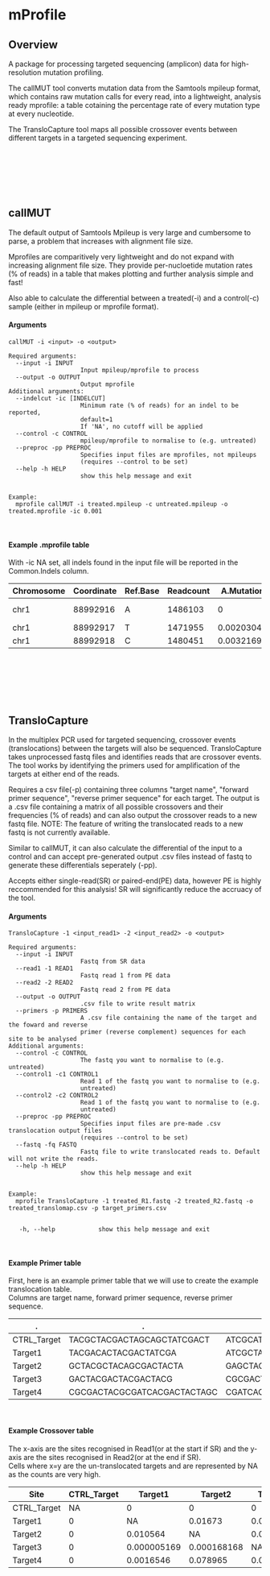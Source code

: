 # mProfile
## Overview
A package for processing targeted sequencing (amplicon) data for high-resolution mutation profiling. 

The callMUT tool converts mutation data from the Samtools mpileup format, which contains raw mutation calls for every read, into a lightweight, analysis ready mprofile: a table cotaining the percentage rate of every mutation type at every nucleotide. 

The TransloCapture tool maps all possible crossover events between different targets in a targeted sequencing experiment. 



<br>
<br>
<br>
<br>
<br>



## callMUT
The default output of Samtools Mpileup is very large and cumbersome to parse, a problem that increases with alignment file size. 

Mprofiles are comparitively very lightweight and do not expand with increasing alignment file size. They provide per-nucloetide mutation rates (% of reads) in a table that makes plotting and further analysis simple and fast! 

Also able to calculate the differential between a treated(-i) and a control(-c) sample (either in mpileup or mprofile format).

#### Arguments
    callMUT -i <input> -o <output>
    
    Required arguments:
      --input -i INPUT
                        Input mpileup/mprofile to process   
      --output -o OUTPUT
                        Output mprofile
    Additional arguments:
      --indelcut -ic [INDELCUT]
                        Minimum rate (% of reads) for an indel to be reported,
                        default=1
                        If 'NA', no cutoff will be applied
      --control -c CONTROL
                        mpileup/mprofile to normalise to (e.g. untreated)
      --preproc -pp PREPROC
                        Specifies input files are mprofiles, not mpileups
                        (requires --control to be set)
      --help -h HELP
                        show this help message and exit


    Example: 
      mprofile callMUT -i treated.mpileup -c untreated.mpileup -o treated.mprofile -ic 0.001

<br>

#### Example .mprofile table
With -ic NA set, all indels found in the input file will be reported in the Common.Indels column.

Chromosome|Coordinate|Ref.Base|Readcount|A.Mutations|T.Mutations|G.Mutations|C.Mutations|Transitions|Transversions|Total.SNVs|Insertions|Deletions|Common.Indels
----------|----------|--------|---------|------|------|------|------|-----------|-------------|----------|----------|---------|-------------
chr1	|88992916	|A	|1486103	|0	|0.012355217	|0.02932642	|0.008889362	|0.02932642	|0.02124458	|0.050571	|0.020751696	|0.020646069|+1T:0.02032100326111,-9TCGCGGAAT:6.74002509985e-05,
chr1	|88992917	|T	|1471955	|0.002030475	|0	|0.010923032	|0.021511631	|0.021511631	|0.012953507	|0.034465138	|0.014427304	|0.018301666|
chr1	|88992918	|C	|1480451	|0.003216938	|0.000509182	|0.028957037	|0	|0.000509182	|0.032173975	|0.032683158	|0.000578539	|0.005032715|-3CTG:0.005010032611



<br>
<br>
<br>
<br>
<br>



## TransloCapture
In the multiplex PCR used for targeted sequencing, crossover events (translocations) between the targets will also be sequenced. TransloCapture takes unprocessed fastq files and identifies reads that are crossover events. The tool works by identifying the primers used for amplification of the targets at either end of the reads.

Requires a csv file(-p) containing three columns "target name", "forward primer sequence", "reverse primer sequence" for each target. The output is a .csv file containing a matrix of all possible crossovers and their frequencies (% of reads) and can also output the crossover reads to a new fastq file.
NOTE: The feature of writing the translocated reads to a new fastq is not currently available.

Similar to callMUT, it can also calculate the differential of the input to a control and can accept pre-generated output .csv files instead of fastq to generate these differentials seperately (-pp). 

Accepts either single-read(SR) or paired-end(PE) data, however PE is highly reccommended for this analysis! SR will significantly reduce the accruacy of the tool.

#### Arguments
    TransloCapture -1 <input_read1> -2 <input_read2> -o <output>
    
    Required arguments:
      --input -i INPUT
                        Fastq from SR data
      --read1 -1 READ1
                        Fastq read 1 from PE data
      --read2 -2 READ2
                        Fastq read 2 from PE data
      --output -o OUTPUT
                        .csv file to write result matrix
      --primers -p PRIMERS
                        A .csv file containing the name of the target and the foward and reverse
                        primer (reverse complement) sequences for each site to be analysed 
    Additional arguments:
      --control -c CONTROL
                        The fastq you want to normalise to (e.g. untreated)
      --control1 -c1 CONTROL1
                        Read 1 of the fastq you want to normalise to (e.g.
                        untreated)
      --control2 -c2 CONTROL2
                        Read 1 of the fastq you want to normalise to (e.g.
                        untreated)
      --preproc -pp PREPROC
                        Specifies input files are pre-made .csv translocation output files
                        (requires --control to be set)
      --fastq -fq FASTQ
                        Fastq file to write translocated reads to. Default will not write the reads.
      --help -h HELP
                        show this help message and exit


    Example: 
      mprofile TransloCapture -1 treated_R1.fastq -2 treated_R2.fastq -o treated_translomap.csv -p target_primers.csv
      
      
       -h, --help            show this help message and exit

<br>

#### Example Primer table
First, here is an example primer table that we will use to create the example translocation table.<br>
Columns are target name, forward primer sequence, reverse primer sequence.

.          |.                         |.                           |
-----------|--------------------------|----------------------------|
CTRL_Target|TACGCTACGACTAGCAGCTATCGACT|ATCGCATCTAGACTGATCACGATCTACG|
Target1|TACGACACTACGACTATCGA|ATCGCTACGACGATAGCTTCGT|
Target2|GCTACGCTACAGCGACTACTA|GAGCTACGACATCACCGCTGCATCA|
Target3|GACTACGACTACGACTACG|CGCGACTACGACGCTACGCGC|
Target4|CGCGACTACGCGATCACGACTACTAGC|CGATCACGACTACGACGCATCG|

<br>

#### Example Crossover table
The x-axis are the sites recognised in Read1(or at the start if SR) and the y-axis are the sites recognised in Read2(or at the end if SR).<br>
Cells where x=y are the un-translocated targets and are represented by NA as the counts are very high. 

Site|CTRL_Target|Target1|Target2|Target3|Target4
----|-----|----|----|----|----|
CTRL_Target|NA|0|0|0|0|
Target1|0|NA|0.01673|0.0002336|0.23451|
Target2|0|0.010564|NA|0.01568|0.006168|
Target3|0|0.000005169|0.000168168|NA|0.000079841|
Target4|0|0.0016546|0.078965|0.0165169|NA|
